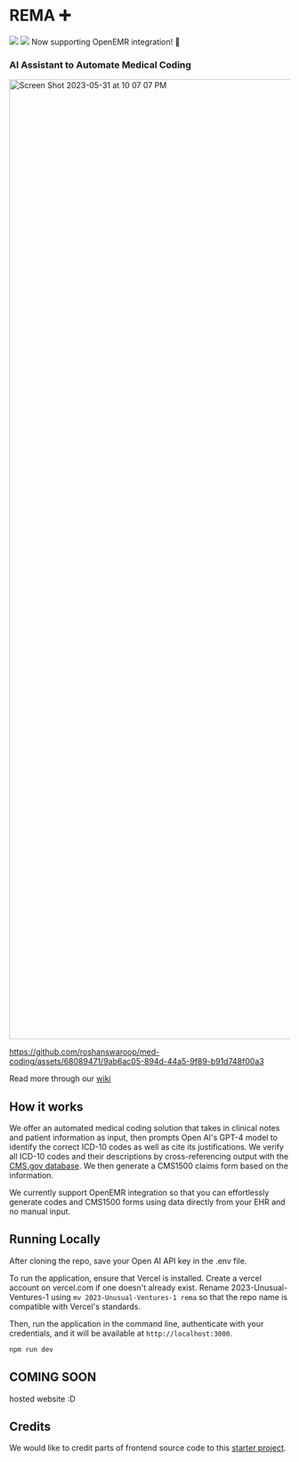  # REMA ➕
 
<div>
<img src="https://img.shields.io/badge/%F0%9F%8E%89%20CS%20210%20Best%20Of-Clearest%20Value%20Proposition-brightgreen"/>
<img src="https://img.shields.io/badge/%F0%9F%8E%89%20CS%20210%20Best%20Of-Most%20Valuable%20Target%20Customer-blueviolet"/>
 Now supporting OpenEMR integration! 🎉
</div>
 
### AI Assistant to Automate Medical Coding
<img width="1726" alt="Screen Shot 2023-05-31 at 10 07 07 PM" src="https://github.com/cs210/2023-Unusual-Ventures-1/assets/66540748/5862a0ff-a897-4c3c-a8b7-2b4c262df451">

https://github.com/roshanswaroop/med-coding/assets/68089471/9ab6ac05-894d-44a5-9f89-b91d748f00a3


Read more through our [wiki](https://github.com/cs210/2023-Unusual-Ventures-1/wiki/REMA-Home)

## How it works

We offer an automated medical coding solution that takes in clinical notes and patient information as input, then prompts Open AI's GPT-4 model to identify the correct ICD-10 codes as well as cite its justifications. We verify all ICD-10 codes and their descriptions by cross-referencing output with the [CMS.gov database](https://www.cms.gov/Medicare/Coding/ICD10/2018-ICD-10-CM-and-GEMs). We then generate a CMS1500 claims form based on the information. 

We currently support OpenEMR integration so that you can effortlessly generate codes and CMS1500 forms using data directly from your EHR and no manual input. 

## Running Locally

After cloning the repo, save your Open AI API key in the .env file. 

To run the application, ensure that Vercel is installed. Create a vercel account on vercel.com if one doesn't already exist. Rename 2023-Unusual-Ventures-1 using `mv 2023-Unusual-Ventures-1 rema` so that the repo name is compatible with Vercel's standards. 

Then, run the application in the command line, authenticate with your credentials, and it will be available at `http://localhost:3000`.

```bash
npm run dev
```
## COMING SOON
hosted website :D


## Credits

We would like to credit parts of frontend source code to this [starter project](https://github.com/Nutlope/twitterbio).
